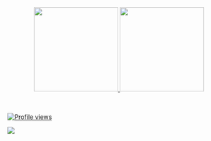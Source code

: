 <div align="center">
  <a href="https://github.com/odiniizz">
  <img height="190em" src="https://github-readme-stats.vercel.app/api?username=odiniizz&show_icons=true&theme=dark&include_all_commits=true&count_private=true"/>
  <img height="190em" src="https://github-readme-stats.vercel.app/api/top-langs/?username=odiniizz&layout=compact&langs_count=6&theme=dark"/>
</div>
<divstyle="display: inline_block"><br></div> 

##

<div>
  <p> <img src="https://komarev.com/ghpvc/?username=odiniizz&color=red" alt="Profile views" /> </p>
  <a href=mailto:jcesarddiniz05@gmail.com@odiniizz target="_blank"><img src="https://img.shields.io/badge/Gmail-%23333?style=for-the-badge&logo=gmail&logoColor=white"></a>
</div>
